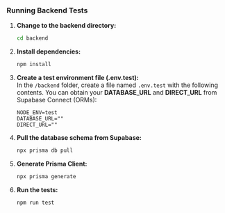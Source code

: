 ### Running Backend Tests

1. **Change to the backend directory:**
   ```bash
   cd backend
   ```

2. **Install dependencies:**
   ```bash
   npm install
   ```

3. **Create a test environment file (.env.test):**  
   In the `/backend` folder, create a file named `.env.test` with the following contents. You can obtain your **DATABASE_URL** and **DIRECT_URL** from Supabase Connect (ORMs):
   ```dotenv
   NODE_ENV=test
   DATABASE_URL=""
   DIRECT_URL=""
   ```

4. **Pull the database schema from Supabase:**
   ```bash
   npx prisma db pull
   ```

5. **Generate Prisma Client:**
   ```bash
   npx prisma generate
   ```

6. **Run the tests:**
   ```bash
   npm run test
   ```
